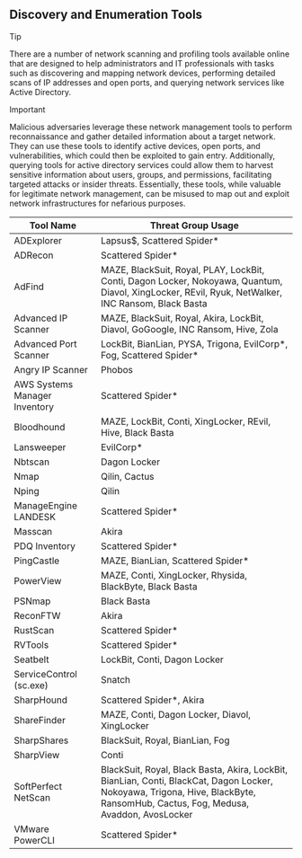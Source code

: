 ## Discovery and Enumeration Tools

> [!TIP]
> There are a number of network scanning and profiling tools available online that are designed to help administrators and IT professionals with tasks such as discovering and mapping network devices, performing detailed scans of IP addresses and open ports, and querying network services like Active Directory. 

> [!IMPORTANT]
> Malicious adversaries leverage these network management tools to perform reconnaissance and gather detailed information about a target network. They can use these tools to identify active devices, open ports, and vulnerabilities, which could then be exploited to gain entry. Additionally, querying tools for active directory services could allow them to harvest sensitive information about users, groups, and permissions, facilitating targeted attacks or insider threats. Essentially, these tools, while valuable for legitimate network management, can be misused to map out and exploit network infrastructures for nefarious purposes.

| Tool Name | Threat Group Usage |
|---|---|
| ADExplorer | Lapsus$, Scattered Spider* |
| ADRecon | Scattered Spider* |
| AdFind | MAZE, BlackSuit, Royal, PLAY, LockBit, Conti, Dagon Locker, Nokoyawa, Quantum, Diavol, XingLocker, REvil, Ryuk, NetWalker, INC Ransom, Black Basta |
| Advanced IP Scanner | MAZE, BlackSuit, Royal, Akira, LockBit, Diavol, GoGoogle, INC Ransom, Hive, Zola |
| Advanced Port Scanner| LockBit, BianLian, PYSA, Trigona, EvilCorp*, Fog, Scattered Spider* |
| Angry IP Scanner | Phobos |
| AWS Systems Manager Inventory | Scattered Spider* |
| Bloodhound | MAZE, LockBit, Conti, XingLocker, REvil, Hive, Black Basta |
| Lansweeper | EvilCorp* |
| Nbtscan | Dagon Locker | 
| Nmap | Qilin, Cactus |
| Nping | Qilin |
| ManageEngine LANDESK | Scattered Spider* |
| Masscan | Akira |
| PDQ Inventory | Scattered Spider* |
| PingCastle | MAZE, BianLian, Scattered Spider* |
| PowerView | MAZE, Conti, XingLocker, Rhysida, BlackByte, Black Basta |
| PSNmap | Black Basta |
| ReconFTW | Akira |
| RustScan | Scattered Spider* |
| RVTools | Scattered Spider* |
| Seatbelt | LockBit, Conti, Dagon Locker |
| ServiceControl (sc.exe) | Snatch |
| SharpHound | Scattered Spider*, Akira |
| ShareFinder | MAZE, Conti, Dagon Locker, Diavol, XingLocker |
| SharpShares | BlackSuit, Royal, BianLian, Fog |
| SharpView | Conti |
| SoftPerfect NetScan | BlackSuit, Royal, Black Basta, Akira, LockBit, BianLian, Conti, BlackCat, Dagon Locker, Nokoyawa, Trigona, Hive, BlackByte, RansomHub, Cactus, Fog, Medusa, Avaddon, AvosLocker |
| VMware PowerCLI | Scattered Spider* |
